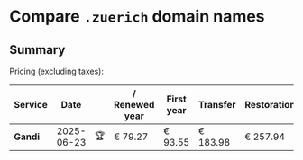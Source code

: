 # Compare `.zuerich` domain names

## Summary

Pricing (excluding taxes):

| Service | Date |  | / Renewed year | First year | Transfer | Restoration |
|--|--|--|--|--|--|--|
| **Gandi** | 2025-06-23 | 🏆 | € 79.27 | € 93.55 | € 183.98 | € 257.94 |
